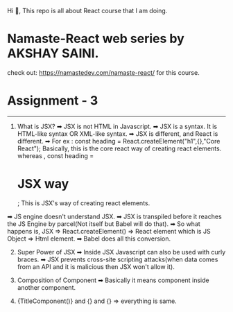 Hi 👋,
This repo is all about React course that I am doing.

# Namaste-React web series by AKSHAY SAINI.
check out: https://namastedev.com/namaste-react/ for this course.


# Assignment - 3
-----------------------------

1. What is JSX?
➡ JSX is not HTML in Javascript.
➡ JSX is a syntax. It is HTML-like syntax OR XML-like syntax.
➡ JSX is different, and React is different.
➡ For ex : const heading = React.createElement("h1",{},"Core React");
    Basically, this is the core react way of creating react elements.
    whereas , const heading = <h1>JSX way</h1>;
    This is JSX's way of creating react elements.


➡ JS engine doesn't understand JSX.
➡ JSX is transpiled before it reaches the JS Engine by parcel(Not itself but Babel will do that). 
➡ So what happens is, JSX => React.createElement() => React element which is JS Object => Html element.
➡ Babel does all this conversion.

2. Super Power of JSX 
➡ Inside JSX Javascript can also be used with curly braces.
➡ JSX prevents cross-site scripting attacks(when data comes from an API and it is malicious then JSX won't allow it).

3. Composition of Component
➡ Basically it means component inside another component.

4. {TitleComponent()} and {<TitleComponent/>} and {<TitleComponent><TitleComponent/>} => everything is same.
